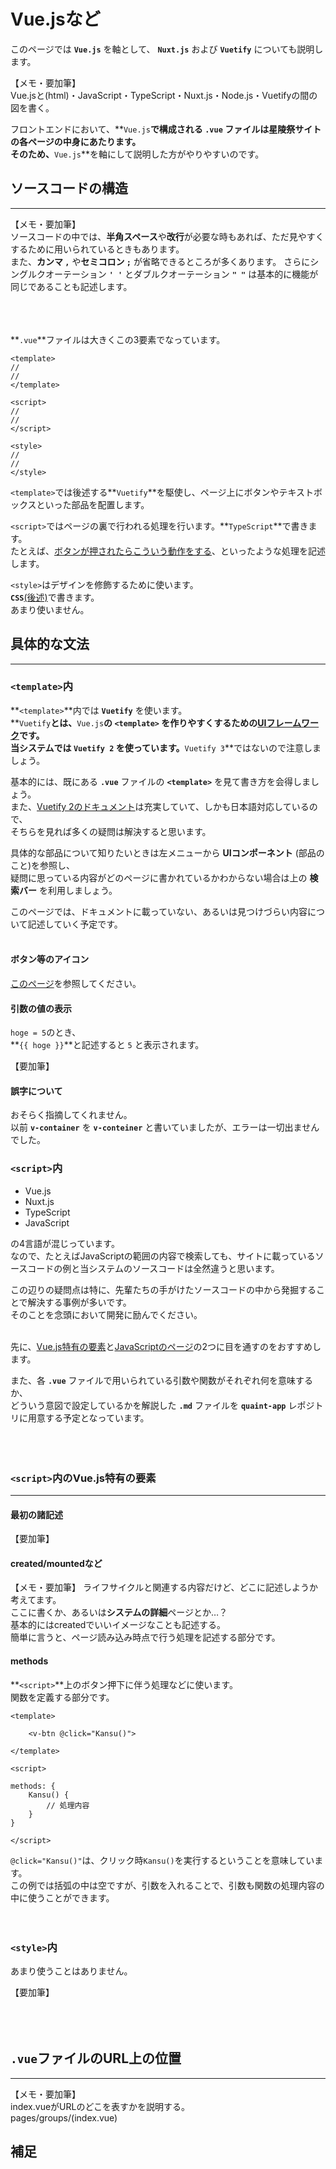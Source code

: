 # Vue.jsなど

このページでは **`Vue.js`** を軸として、 **`Nuxt.js`** および **`Vuetify`** についても説明します。<br>

【メモ・要加筆】<br>
Vue.jsと(html)・JavaScript・TypeScript・Nuxt.js・Node.js・Vuetifyの間の図を書く。<br>


フロントエンドにおいて、**`Vue.js`**で構成される **`.vue`** ファイルは星陵祭サイトの各ページの中身にあたります。<br>
そのため、**`Vue.js`**を軸にして説明した方がやりやすいのです。<br>





## ソースコードの構造
---

【メモ・要加筆】<br>
ソースコードの中では、**半角スペース**や**改行**が必要な時もあれば、ただ見やすくするために用いられているときもあります。<br>
また、**カンマ `,`** や**セミコロン `;`** が省略できるところが多くあります。
さらにシングルクオーテーション **`' '`** とダブルクオーテーション **`" "`** は基本的に機能が同じであることも記述します。
<br><br><br><br>

**`.vue`**ファイルは大きくこの3要素でなっています。<br>

```vue
<template>
//
//
</template>

<script>
//
//
</script>

<style>
//
//
</style>
```

`<template>`では後述する**`Vuetify`**を駆使し、ページ上にボタンやテキストボックスといった部品を配置します。<br>

`<script>`ではページの裏で行われる処理を行います。**`TypeScript`**で書きます。<br>
たとえば、[ボタンが押されたらこういう動作をする](#methods)、といったような処理を記述します。<br>

`<style>`はデザインを修飾するために使います。<br>
**`CSS`**[(後述)](#_1)で書きます。<br>
あまり使いません。<br>







## 具体的な文法
---

### `<template>`内

**`<template>`**内では **`Vuetify`** を使います。<br>
**`Vuetify`**とは、**`Vue.js`**の **`<template>`** を作りやすくするための[UIフレームワーク](#_1)です。<br>
当システムでは **`Vuetify 2`** を使っています。**`Vuetify 3`**ではないので注意しましょう。<br>

基本的には、既にある **`.vue`** ファイルの **`<template>`** を見て書き方を会得しましょう。<br>
また、[Vuetify 2のドキュメント](https://v2.vuetifyjs.com/ja/components/buttons/)は充実していて、しかも日本語対応しているので、<br>
そちらを見れば多くの疑問は解決すると思います。<br>

具体的な部品について知りたいときは左メニューから **UIコンポーネント** (部品のこと)を参照し、<br>
疑問に思っている内容がどのページに書かれているかわからない場合は上の **検索バー** を利用しましょう。<br>

このページでは、ドキュメントに載っていない、あるいは見つけづらい内容について記述していく予定です。
<br><br>

#### ボタン等のアイコン
[このページ](https://v2.vuetifyjs.com/ja/features/icon-fonts/)を参照してください。

#### 引数の値の表示
`hoge = 5`のとき、<br>
**`{{ hoge }}`**と記述すると `5` と表示されます。<br>

【要加筆】


#### 誤字について

おそらく指摘してくれません。<br>
以前 **`v-container`** を **`v-conteiner`** と書いていましたが、エラーは一切出ませんでした。<br>



### `<script>`内

* Vue.js
* Nuxt.js
* TypeScript
* JavaScript

の4言語が混じっています。<br>
なので、たとえばJavaScriptの範囲の内容で検索しても、サイトに載っているソースコードの例と当システムのソースコードは全然違うと思います。<br>

この辺りの疑問点は特に、先輩たちの手がけたソースコードの中から発掘することで解決する事例が多いです。<br>
そのことを念頭において開発に励んでください。<br>
<br>

先に、[Vue.js特有の要素](#_2)と[JavaScriptのページ]()の2つに目を通すのをおすすめします。<br>

また、各 **`.vue`** ファイルで用いられている引数や関数がそれぞれ何を意味するか、<br>
どういう意図で設定しているかを解説した **`.md`** ファイルを **`quaint-app`** レポジトリに用意する予定となっています。
<br><br><br><br>

### `<script>`内のVue.js特有の要素
---
#### 最初の諸記述
【要加筆】

#### created/mountedなど

【メモ・要加筆】
ライフサイクルと関連する内容だけど、どこに記述しようか考えてます。<br>
ここに書くか、あるいは**システムの詳細**ページとか…？<br>
基本的にはcreatedでいいイメージなことも記述する。<br>
簡単に言うと、ページ読み込み時点で行う処理を記述する部分です。


#### methods
**`<script>`**上のボタン押下に伴う処理などに使います。<br>
関数を定義する部分です。

```vue
<template>

    <v-btn @click="Kansu()">

</template>

<script>

methods: {
    Kansu() {
        // 処理内容
    }
}

</script>
```
`@click="Kansu()"`は、クリック時`Kansu()`を実行するということを意味しています。<br>
この例では括弧の中は空ですが、引数を入れることで、引数も関数の処理内容の中に使うことができます。
<br><br><br>

### `<style>`内

あまり使うことはありません。<br>

【要加筆】
<br><br><br><br>

## `.vue`ファイルのURL上の位置
---
【メモ・要加筆】<br>
index.vueがURLのどこを表すかを説明する。<br>
pages/groups/(index.vue)


## 補足

<br><br><br><br>






